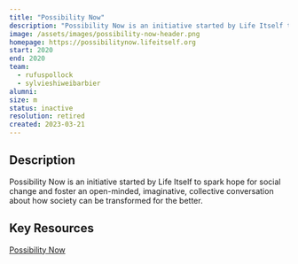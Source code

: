 ```yaml
---
title: "Possibility Now"
description: "Possibility Now is an initiative started by Life Itself to spark hope for social change and foster an open-minded, imaginative, collective conversation about how society can be transformed for the better."
image: /assets/images/possibility-now-header.png
homepage: https://possibilitynow.lifeitself.org
start: 2020
end: 2020
team:
  - rufuspollock
  - sylvieshiweibarbier
alumni:
size: m
status: inactive
resolution: retired
created: 2023-03-21
---
```


## Description

Possibility Now is an initiative started by Life Itself to spark hope for social change and foster an open-minded, imaginative, collective conversation about how society can be transformed for the better.

## Key Resources 

[Possibility Now](https://possibilitynow.lifeitself.org/)
